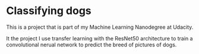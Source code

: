 # Classifying dogs
This is a project that is part of my Machine Learning Nanodegree at Udacity. 

It the project I use transfer learning with the ResNet50 architecture to train a convolutional nerual network to predict the breed of pictures of dogs. 
